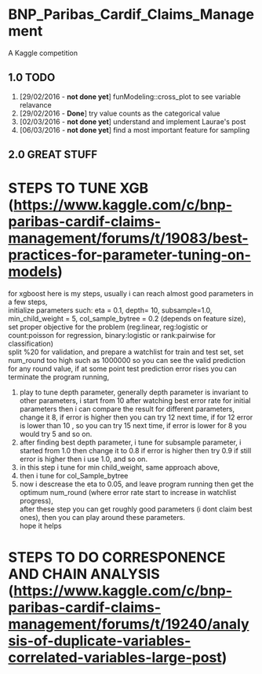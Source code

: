 # BNP_Paribas_Cardif_Claims_Management
A Kaggle competition

## 1.0 TODO
1. [29/02/2016 - **not done yet**] funModeling::cross_plot to see variable relavance
2. [29/02/2016 - **Done**] try value counts as the categorical value
3. [02/03/2016 - **not done yet**] understand and implement Laurae's post
3. [06/03/2016 - **not done yet**] find a most important feature for sampling

## 2.0 GREAT STUFF
# STEPS TO TUNE XGB (https://www.kaggle.com/c/bnp-paribas-cardif-claims-management/forums/t/19083/best-practices-for-parameter-tuning-on-models)
for xgboost here is my steps, usually i can reach almost good parameters in a few steps,  
initialize parameters such: eta = 0.1, depth= 10, subsample=1.0, min_child_weight = 5, col_sample_bytree = 0.2 (depends on feature size), set proper objective for the problem (reg:linear, reg:logistic or count:poisson for regression, binary:logistic or rank:pairwise for classification)  
split %20 for validation, and prepare a watchlist for train and test set, set num_round too high such as 1000000 so you can see the valid prediction for any round value, if at some point test prediction error rises you can terminate the program running,  
1. play to tune depth parameter, generally depth parameter is invariant to other parameters, i start from 10 after watching best error rate for initial parameters then i can compare the result for different parameters, change it 8, if error is higher then you can try 12 next time, if for 12 error is lower than 10 , so you can try 15 next time, if error is lower for 8 you would try 5 and so on.
2. after finding best depth parameter, i tune for subsample parameter, i started from 1.0 then change it to 0.8 if error is higher then try 0.9 if still error is higher then i use 1.0, and so on.
3. in this step i tune for min child_weight, same approach above,
4. then i tune for col_Sample_bytree
5. now i descrease the eta to 0.05, and leave program running then get the optimum num_round (where error rate start to increase in watchlist progress),  
after these step you can get roughly good parameters (i dont claim best ones), then you can play around these parameters.  
hope it helps

# STEPS TO DO CORRESPONENCE AND CHAIN ANALYSIS (https://www.kaggle.com/c/bnp-paribas-cardif-claims-management/forums/t/19240/analysis-of-duplicate-variables-correlated-variables-large-post)